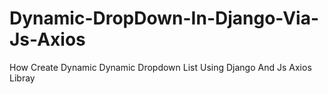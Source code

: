# Dynamic-DropDown-In-Django-Via-Js-Axios
How Create Dynamic Dynamic Dropdown List Using Django And Js Axios Libray
